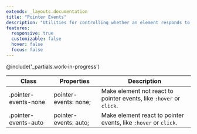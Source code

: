 ```yaml
---
extends: _layouts.documentation
title: "Pointer Events"
description: "Utilities for controlling whether an element responds to pointer events."
features:
  responsive: true
  customizable: false
  hover: false
  focus: false
---
```


@include('_partials.work-in-progress')

<div class="border-t border-grey-lighter">
  <table class="w-full text-left table-collapse">
    <colgroup>
      <col class="w-1/4">
      <col class="w-1/4">
      <col>
    </colgroup>
    <thead>
      <tr>
        <th class="text-sm font-semibold text-grey-darker p-2 bg-grey-lightest">Class</th>
        <th class="text-sm font-semibold text-grey-darker p-2 bg-grey-lightest">Properties</th>
        <th class="text-sm font-semibold text-grey-darker p-2 bg-grey-lightest">Description</th>
      </tr>
    </thead>
    <tbody class="align-baseline">
      <tr>
        <td class="p-2 border-t border-smoke font-mono text-xs text-purple-dark">.pointer-events-none</td>
        <td class="p-2 border-t border-smoke font-mono text-xs text-blue-dark">pointer-events: none;</td>
        <td class="p-2 border-t border-smoke text-sm text-grey-darker">Make element not react to pointer events, like <code>:hover</code> or <code>click</code>.</td>
      </tr>
      <tr>
        <td class="p-2 border-t border-smoke font-mono text-xs text-purple-dark">.pointer-events-auto</td>
        <td class="p-2 border-t border-smoke font-mono text-xs text-blue-dark">pointer-events: auto;</td>
        <td class="p-2 border-t border-smoke text-sm text-grey-darker">Make element react to pointer events, like <code>:hover</code> or <code>click</code>.</td>
      </tr>
    </tbody>
  </table>
</div>
